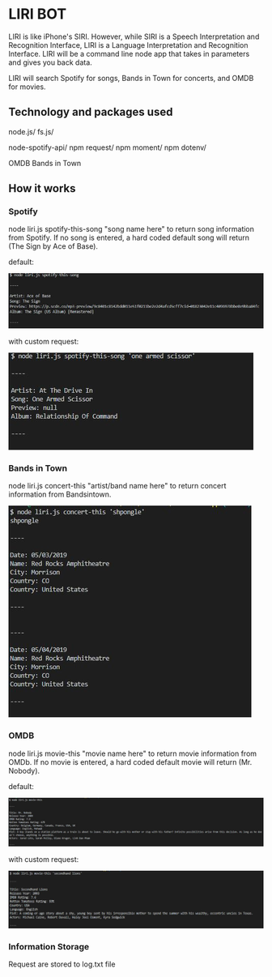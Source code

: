 # LIRI BOT

LIRI is like iPhone's SIRI. However, while SIRI is a Speech Interpretation and Recognition Interface, LIRI is a Language Interpretation and Recognition Interface. LIRI will be a command line node app that takes in parameters and gives you back data.

LIRI will search Spotify for songs, Bands in Town for concerts, and OMDB for movies.

## Technology and packages used

node.js/
fs.js/

node-spotify-api/
npm request/
npm moment/
npm dotenv/

OMDB
Bands in Town

## How it works

### Spotify
node liri.js spotify-this-song "song name here" to return song information from Spotify. If no song is entered, a hard coded default song will return (The Sign by Ace of Base).

default:

![picture of default spotify call request](https://github.com/welljer/liri-node-app/blob/master/media/spotifyDefault.JPG)

with custom request:

![picture of spotify call with custom request](https://github.com/welljer/liri-node-app/blob/master/media/spotifyRequest.JPG)


### Bands in Town
node liri.js concert-this "artist/band name here" to return concert information from Bandsintown.

![picture of bands in town request](https://github.com/welljer/liri-node-app/blob/master/media/bandsInTown.JPG)  


### OMDB
node liri.js movie-this "movie name here" to return movie information from OMDb. If no movie is entered, a hard coded default movie will return (Mr. Nobody).

default:

![picture of default OMDB call request](https://github.com/welljer/liri-node-app/blob/master/media/omdbDefaut.JPG)

with custom request:

![picture of OMDB call with custom request](https://github.com/welljer/liri-node-app/blob/master/media/omdbCustom.JPG)

### Information Storage 
Request are stored to log.txt file

